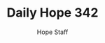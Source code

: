---
image: /assets/img/daily-hope-default-artwork.png
title: Daily Hope 342
number: 342
categories:
  - Daily Hope
author: Hope Staff
notes: Daily Hope 342
embed: >-
  EMBED_GOES_HERE
---